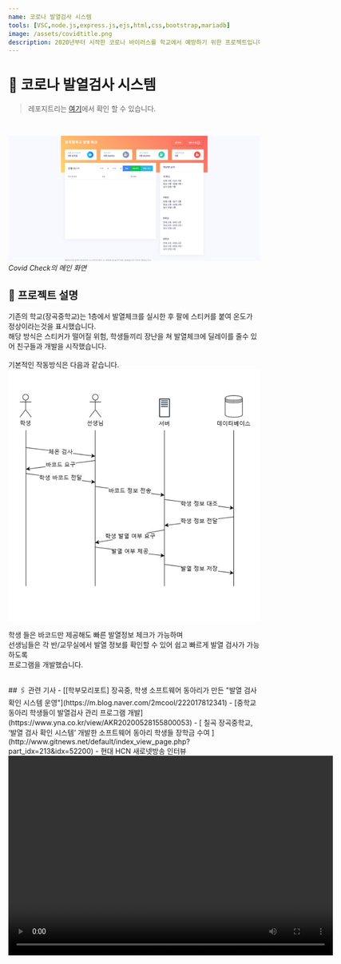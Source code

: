 ```yaml
---
name: 코로나 발열검사 시스템
tools: [VSC,node.js,express.js,ejs,html,css,bootstrap,mariadb]
image: /assets/covidtitle.png
description: 2020년부터 시작한 코로나 바이러스를 학교에서 예방하기 위한 프로젝트입니다.
---
```


# 🦠 코로나 발열검사 시스템

> 레포지트리는 [여기](https://github.com/softwareandguider/Covid-Check)에서 확인 할 수 있습니다.

<br/>

![scstitle](/assets/covidtitle.png)
*Covid Check의 메인 화면*

## 📒 프로젝트 설명
기존의 학교(장곡중학교)는 1층에서 발열체크를 실시한 후 팔에 스티커를 붙여 온도가 정상이라는것을 표시했습니다.  
해당 방식은 스티커가 떨어질 위험, 학생들끼리 장난을 쳐 발열체크에 딜레이를 줄수 있어 친구들과 개발을 시작했습니다.
<br/><br/>
기본적인 작동방식은 다음과 같습니다.
<img src="/assets/covidcheckflow.jpg" />

학생 들은 바코드만 제공해도 빠른 발열정보 체크가 가능하며  
선생님들은 각 반/교무실에서 발열 정보를 확인할 수 있어 쉽고 빠르게 발열 검사가 가능하도록  
프로그램을 개발했습니다.

<br/>
## 🖇️ 관련 기사
- [[학부모리포트] 장곡중, 학생 소프트웨어 동아리가 만든 "발열 검사 확인 시스템 운영"](https://m.blog.naver.com/2mcool/222017812341)
- [중학교 동아리 학생들이 발열검사 관리 프로그램 개발](https://www.yna.co.kr/view/AKR20200528155800053)
- [ 칠곡 장곡중학교, ‘발열 검사 확인 시스템’ 개발한 소프트웨어 동아리 학생들 장학금 수여 ](http://www.gitnews.net/default/index_view_page.php?part_idx=213&idx=52200)
- 현대 HCN 새로넷방송 인터뷰
<video width="650" height="400" controls src="https://streaming.hcn.co.kr/uccm_movie/RO01/2_1591092309_1_2000k.mp4" frameborder="0" ></video>
